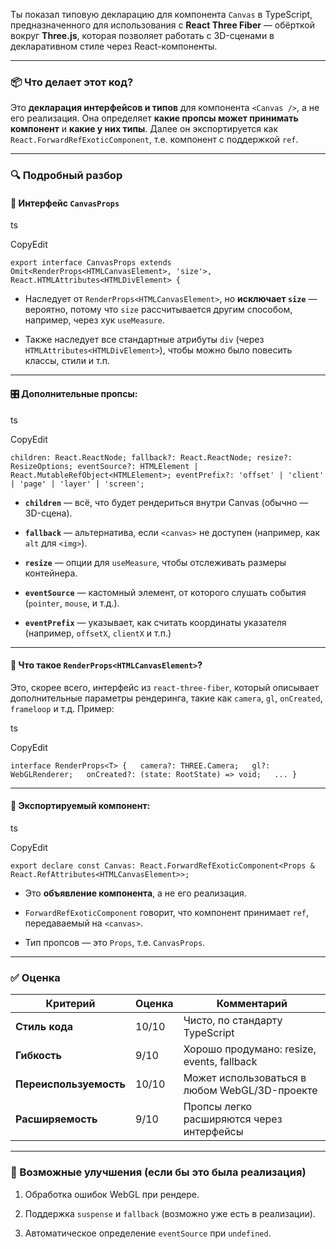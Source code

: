 Ты показал типовую декларацию для компонента `Canvas` в TypeScript, предназначенного для использования с **React Three Fiber** — обёрткой вокруг **Three.js**, которая позволяет работать с 3D-сценами в декларативном стиле через React-компоненты.

---

### 📦 Что делает этот код?

Это **декларация интерфейсов и типов** для компонента `<Canvas />`, а не его реализация. Она определяет **какие пропсы может принимать компонент** и **какие у них типы**. Далее он экспортируется как `React.ForwardRefExoticComponent`, т.е. компонент с поддержкой `ref`.

---

### 🔍 Подробный разбор

#### 📌 Интерфейс `CanvasProps`

ts

CopyEdit

`export interface CanvasProps extends    Omit<RenderProps<HTMLCanvasElement>, 'size'>,    React.HTMLAttributes<HTMLDivElement> {`

- Наследует от `RenderProps<HTMLCanvasElement>`, но **исключает `size`** — вероятно, потому что `size` рассчитывается другим способом, например, через хук `useMeasure`.
    
- Также наследует все стандартные атрибуты `div` (через `HTMLAttributes<HTMLDivElement>`), чтобы можно было повесить классы, стили и т.п.
    

---

#### 🎛 Дополнительные пропсы:

ts

CopyEdit

`children: React.ReactNode; fallback?: React.ReactNode; resize?: ResizeOptions; eventSource?: HTMLElement | React.MutableRefObject<HTMLElement>; eventPrefix?: 'offset' | 'client' | 'page' | 'layer' | 'screen';`

- **`children`** — всё, что будет рендериться внутри Canvas (обычно — 3D-сцена).
    
- **`fallback`** — альтернатива, если `<canvas>` не доступен (например, как `alt` для `<img>`).
    
- **`resize`** — опции для `useMeasure`, чтобы отслеживать размеры контейнера.
    
- **`eventSource`** — кастомный элемент, от которого слушать события (`pointer`, `mouse`, и т.д.).
    
- **`eventPrefix`** — указывает, как считать координаты указателя (например, `offsetX`, `clientX` и т.п.)
    

---

#### 🧠 Что такое `RenderProps<HTMLCanvasElement>`?

Это, скорее всего, интерфейс из `react-three-fiber`, который описывает дополнительные параметры рендеринга, такие как `camera`, `gl`, `onCreated`, `frameloop` и т.д. Пример:

ts

CopyEdit

`interface RenderProps<T> {   camera?: THREE.Camera;   gl?: WebGLRenderer;   onCreated?: (state: RootState) => void;   ... }`

---

#### 🎯 Экспортируемый компонент:

ts

CopyEdit

`export declare const Canvas: React.ForwardRefExoticComponent<Props & React.RefAttributes<HTMLCanvasElement>>;`

- Это **объявление компонента**, а не его реализация.
    
- `ForwardRefExoticComponent` говорит, что компонент принимает `ref`, передаваемый на `<canvas>`.
    
- Тип пропсов — это `Props`, т.е. `CanvasProps`.
    

---

### ✅ Оценка

|Критерий|Оценка|Комментарий|
|---|---|---|
|**Стиль кода**|10/10|Чисто, по стандарту TypeScript|
|**Гибкость**|9/10|Хорошо продумано: resize, events, fallback|
|**Переиспользуемость**|10/10|Может использоваться в любом WebGL/3D-проекте|
|**Расширяемость**|9/10|Пропсы легко расширяются через интерфейсы|

---

### 🔧 Возможные улучшения (если бы это была реализация)

1. Обработка ошибок WebGL при рендере.
    
2. Поддержка `suspense` и `fallback` (возможно уже есть в реализации).
    
3. Автоматическое определение `eventSource` при `undefined`.